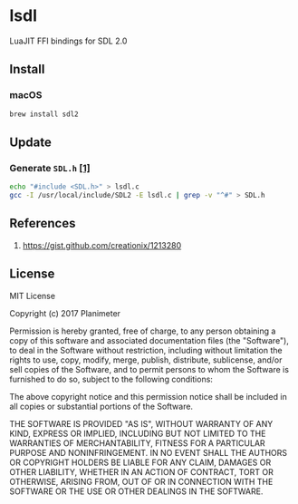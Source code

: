 # lsdl
LuaJIT FFI bindings for SDL 2.0

## Install
### macOS
```bash
brew install sdl2
```

## Update
### Generate `SDL.h` [[1]](https://github.com/Planimeter/lsdl#references)
```bash
echo "#include <SDL.h>" > lsdl.c
gcc -I /usr/local/include/SDL2 -E lsdl.c | grep -v "^#" > SDL.h
```

## References
1. https://gist.github.com/creationix/1213280

## License
MIT License

Copyright (c) 2017 Planimeter

Permission is hereby granted, free of charge, to any person obtaining a copy
of this software and associated documentation files (the "Software"), to deal
in the Software without restriction, including without limitation the rights
to use, copy, modify, merge, publish, distribute, sublicense, and/or sell
copies of the Software, and to permit persons to whom the Software is
furnished to do so, subject to the following conditions:

The above copyright notice and this permission notice shall be included in all
copies or substantial portions of the Software.

THE SOFTWARE IS PROVIDED "AS IS", WITHOUT WARRANTY OF ANY KIND, EXPRESS OR
IMPLIED, INCLUDING BUT NOT LIMITED TO THE WARRANTIES OF MERCHANTABILITY,
FITNESS FOR A PARTICULAR PURPOSE AND NONINFRINGEMENT. IN NO EVENT SHALL THE
AUTHORS OR COPYRIGHT HOLDERS BE LIABLE FOR ANY CLAIM, DAMAGES OR OTHER
LIABILITY, WHETHER IN AN ACTION OF CONTRACT, TORT OR OTHERWISE, ARISING FROM,
OUT OF OR IN CONNECTION WITH THE SOFTWARE OR THE USE OR OTHER DEALINGS IN THE
SOFTWARE.
